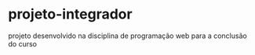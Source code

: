# projeto-integrador
projeto desenvolvido na disciplina de programação web para a conclusão do curso
